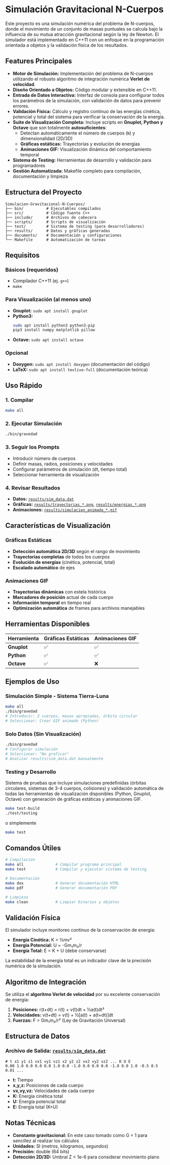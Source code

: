 # Simulación Gravitacional N-Cuerpos

Este proyecto es una simulación numérica del problema de N-cuerpos, donde el movimiento de un conjunto de masas puntuales se calcula bajo la influencia de su mutua atracción gravitacional según la ley de Newton. El simulador está implementado en C++11 con un enfoque en la programación orientada a objetos y la validación física de los resultados.

## Features Principales

- **Motor de Simulación:** Implementación del problema de N-cuerpos utilizando el robusto algoritmo de integración numérica **Verlet de velocidad**.
- **Diseño Orientado a Objetos:** Código modular y extensible en C++11.
- **Entrada de Datos Interactiva:** Interfaz de consola para configurar todos los parámetros de la simulación, con validación de datos para prevenir errores.
- **Validación Física:** Cálculo y registro continuo de las energías cinética, potencial y total del sistema para verificar la conservación de la energía.
- **Suite de Visualización Completa:** Incluye scripts en **Gnuplot, Python y Octave** que son totalmente **autosuficientes**:
    - Detectan automáticamente el número de cuerpos (`N`) y dimensionalidad (2D/3D)
    - **Gráficas estáticas:** Trayectorias y evolución de energías
    - **Animaciones GIF:** Visualización dinámica del comportamiento temporal
- **Sistema de Testing:** Herramientas de desarrollo y validación para programadores
- **Gestión Automatizada:** Makefile completo para compilación, documentación y limpieza

## Estructura del Proyecto

```
Simulacion-Gravitacional-N-Cuerpos/
├── bin/          # Ejecutables compilados
├── src/          # Código fuente C++
├── include/      # Archivos de cabecera
├── scripts/      # Scripts de visualización
├── test/         # Sistema de testing (para desarrolladores)
├── results/      # Datos y gráficas generadas
├── documents/    # Documentación y configuraciones
└── Makefile      # Automatización de tareas
```

## Requisitos

### Básicos (requeridos)
- Compilador C++11 (ej. `g++`)
- `make`

### Para Visualización (al menos uno)
- **Gnuplot:** `sudo apt install gnuplot`
- **Python3:** 
  ```bash
  sudo apt install python3 python3-pip
  pip3 install numpy matplotlib pillow
  ```
- **Octave:** `sudo apt install octave`

### Opcional
- **Doxygen:** `sudo apt install doxygen` (documentación del código)
- **LaTeX:** `sudo apt install texlive-full` (documentación teórica)

## Uso Rápido

### 1. Compilar
```bash
make all
```

### 2. Ejecutar Simulación
```bash
./bin/gravedad
```

### 3. Seguir los Prompts
- Introducir número de cuerpos
- Definir masas, radios, posiciones y velocidades
- Configurar parámetros de simulación (dt, tiempo total)
- Seleccionar herramienta de visualización

### 4. Revisar Resultados
- **Datos:** [`results/sim_data.dat`](results/sim_data.dat )
- **Gráficas:** [`results/trayectorias_*.png`](results/trayectorias_*.png ), [`results/energias_*.png`](results/energias_*.png )
- **Animaciones:** [`results/simulacion_animada_*.gif`](results/simulacion_animada_*.gif )

## Características de Visualización

### Gráficas Estáticas
- **Detección automática 2D/3D** según el rango de movimiento
- **Trayectorias completas** de todos los cuerpos
- **Evolución de energías** (cinética, potencial, total)
- **Escalado automático** de ejes

### Animaciones GIF
- **Trayectorias dinámicas** con estela histórica
- **Marcadores de posición** actual de cada cuerpo
- **Información temporal** en tiempo real
- **Optimización automática** de frames para archivos manejables

## Herramientas Disponibles

| Herramienta | Gráficas Estáticas | Animaciones GIF |
|-------------|-------------------|-----------------|
| **Gnuplot** | ✅ | ✅ |
| **Python** | ✅ | ✅ |
| **Octave** | ✅ | ❌ |

## Ejemplos de Uso

### Simulación Simple - Sistema Tierra-Luna
```bash
make all
./bin/gravedad
# Introducir: 2 cuerpos, masas apropiadas, órbita circular
# Seleccionar: Crear GIF animado (Python)
```

### Solo Datos (Sin Visualización)
```bash
./bin/gravedad
# Configurar simulación
# Seleccionar: "No graficar"
# Analizar results/sim_data.dat manualmente
```

### Testing y Desarrollo
Sistema de pruebas que incluye simulaciones predefinidas (órbitas circulares, sistemas de 3-4 cuerpos, colisiones) y validación automática de todas las herramientas de visualización disponibles (Python, Gnuplot, Octave) con generación de gráficas estáticas y animaciones GIF.

```bash
make test-build
./test/testing
```
o simplemente
```bash
make test
```

## Comandos Útiles

```bash
# Compilación
make all              # Compilar programa principal
make test             # Compilar y ejecutar sistema de testing

# Documentación
make dox              # Generar documentación HTML
make pdf              # Generar documentación PDF

# Limpieza
make clean            # Limpiar binarios y objetos
```

## Validación Física

El simulador incluye monitoreo continuo de la conservación de energía:
- **Energía Cinética:** K = ½mv²
- **Energía Potencial:** U = -Gm₁m₂/r
- **Energía Total:** E = K + U (debe conservarse)

La estabilidad de la energía total es un indicador clave de la precisión numérica de la simulación.

## Algoritmo de Integración

Se utiliza el **algoritmo Verlet de velocidad** por su excelente conservación de energía:

1. **Posiciones:** r(t+dt) = r(t) + v(t)dt + ½a(t)dt²
2. **Velocidades:** v(t+dt) = v(t) + ½[a(t) + a(t+dt)]dt
3. **Fuerzas:** F = Gm₁m₂/r² (Ley de Gravitación Universal)

## Estructura de Datos

### Archivo de Salida: [`results/sim_data.dat`](results/sim_data.dat )
```
# t x1 y1 z1 vx1 vy1 vz1 x2 y2 z2 vx2 vy2 vz2 ... K U E
0.00 1.0 0.0 0.0 0.0 1.0 0.0 -1.0 0.0 0.0 0.0 -1.0 0.0 1.0 -0.5 0.5
0.01 ...
```

- **t:** Tiempo
- **x,y,z:** Posiciones de cada cuerpo
- **vx,vy,vz:** Velocidades de cada cuerpo
- **K:** Energía cinética total
- **U:** Energía potencial total
- **E:** Energía total (K+U)
 
## Notas Técnicas

- **Constante gravitacional:** En este caso tomado como G = 1 para sencillez al realizar los cálculos
- **Unidades:** SI (metros, kilogramos, segundos)
- **Precisión:** double (64 bits)
- **Detección 2D/3D:** Umbral Z < 1e-6 para considerar movimiento plano


